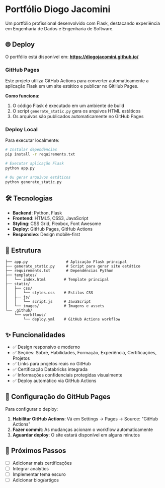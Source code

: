 # Portfólio Diogo Jacomini

Um portfólio profissional desenvolvido com Flask, destacando experiência em Engenharia de Dados e Engenharia de Software.

## 🌐 Deploy

O portfólio está disponível em: **https://diogojacomini.github.io/**

### GitHub Pages

Este projeto utiliza GitHub Actions para converter automaticamente a aplicação Flask em um site estático e publicar no GitHub Pages.

**Como funciona:**
1. O código Flask é executado em um ambiente de build
2. O script `generate_static.py` gera os arquivos HTML estáticos
3. Os arquivos são publicados automaticamente no GitHub Pages

### Deploy Local

Para executar localmente:

```bash
# Instalar dependências
pip install -r requirements.txt

# Executar aplicação Flask
python app.py

# Ou gerar arquivos estáticos
python generate_static.py
```

## 🛠️ Tecnologias

- **Backend**: Python, Flask
- **Frontend**: HTML5, CSS3, JavaScript
- **Styling**: CSS Grid, Flexbox, Font Awesome
- **Deploy**: GitHub Pages, GitHub Actions
- **Responsivo**: Design mobile-first

## 📂 Estrutura

```
├── app.py                 # Aplicação Flask principal
├── generate_static.py     # Script para gerar site estático
├── requirements.txt       # Dependências Python
├── templates/
│   └── index.html        # Template principal
├── static/
│   ├── css/
│   │   └── styles.css    # Estilos CSS
│   ├── js/
│   │   └── script.js     # JavaScript
│   └── images/           # Imagens e assets
└── .github/
    └── workflows/
        └── deploy.yml    # GitHub Actions workflow
```

## ✨ Funcionalidades

- ✅ Design responsivo e moderno
- ✅ Seções: Sobre, Habilidades, Formação, Experiência, Certificações, Projetos
- ✅ Links para projetos reais no GitHub
- ✅ Certificação Databricks integrada
- ✅ Informações confidenciais protegidas visualmente
- ✅ Deploy automático via GitHub Actions

## 🔧 Configuração do GitHub Pages

Para configurar o deploy:

1. **Habilitar GitHub Actions**: Vá em Settings → Pages → Source: "GitHub Actions"
2. **Fazer commit**: As mudanças acionam o workflow automaticamente
3. **Aguardar deploy**: O site estará disponível em alguns minutos

## 🚀 Próximos Passos

- [ ] Adicionar mais certificações
- [ ] Integrar analytics
- [ ] Implementar tema escuro
- [ ] Adicionar blog/artigos
